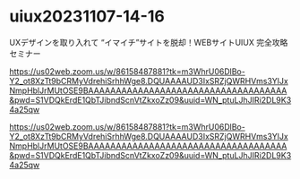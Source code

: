 # uiux20231107-14-16
UXデザインを取り入れて “イマイチ”サイトを脱却！WEBサイトUIUX 完全攻略セミナー

https://us02web.zoom.us/w/86158487881?tk=m3WhrU06DlBo-Y2_ot8XzTt9bCRMyVdrehiSrhhWge8.DQUAAAAUD3IxSRZjQWRHVms3YlJxNmpHblJrMUtOSE9BAAAAAAAAAAAAAAAAAAAAAAAAAAAAAAAAAAAA&pwd=S1VDQkErdE1QbTJibndScnVtZkxoZz09&uuid=WN_ptuLJhJIRi2DL9K34a25qw

https://us02web.zoom.us/w/86158487881?tk=m3WhrU06DlBo-Y2_ot8XzTt9bCRMyVdrehiSrhhWge8.DQUAAAAUD3IxSRZjQWRHVms3YlJxNmpHblJrMUtOSE9BAAAAAAAAAAAAAAAAAAAAAAAAAAAAAAAAAAAA&pwd=S1VDQkErdE1QbTJibndScnVtZkxoZz09&uuid=WN_ptuLJhJIRi2DL9K34a25qw



